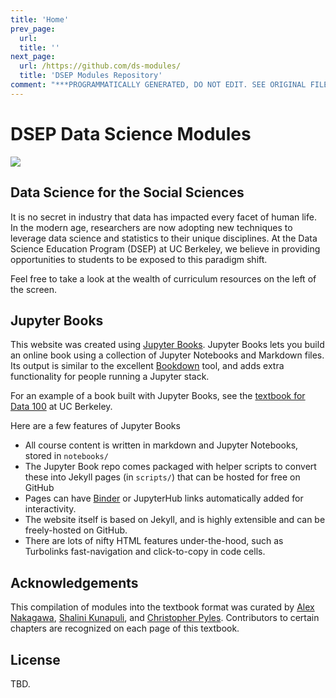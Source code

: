 ```yaml
---
title: 'Home'
prev_page:
  url: 
  title: ''
next_page:
  url: /https://github.com/ds-modules/
  title: 'DSEP Modules Repository'
comment: "***PROGRAMMATICALLY GENERATED, DO NOT EDIT. SEE ORIGINAL FILES IN /content***"
---
```

# DSEP Data Science Modules

<img src="https://circleci.com/gh/jupyter/jupyter-book.svg?style=svg" class="left">

## Data Science for the Social Sciences

It is no secret in industry that data has impacted every facet of human life. In the modern age, researchers are now adopting new techniques to leverage data science and statistics to their unique disciplines. At the Data Science Education Program (DSEP) at UC Berkeley, we believe in providing opportunities to students to be exposed to this paradigm shift.

Feel free to take a look at the wealth of curriculum resources on the left of the screen.

## Jupyter Books

This website was created using [Jupyter Books](https://jupyter.org/jupyter-book/intro.html). Jupyter Books lets you build an online book using a collection of Jupyter Notebooks and Markdown files. Its output is similar to the excellent [Bookdown](https://bookdown.org/yihui/bookdown/) tool, and adds extra functionality for people running a Jupyter stack.

For an example of a book built with Jupyter Books, see the [textbook for Data 100](https://www.textbook.ds100.org/) at UC Berkeley.

Here are a few features of Jupyter Books

* All course content is written in markdown and Jupyter Notebooks, stored in `notebooks/`
* The Jupyter Book repo comes packaged with helper scripts to convert these into Jekyll pages (in `scripts/`) that can be hosted for free on GitHub
* Pages can have [Binder](https://mybinder.org) or JupyterHub links automatically added for interactivity.
* The website itself is based on Jekyll, and is highly extensible and can be freely-hosted on GitHub.
* There are lots of nifty HTML features under-the-hood, such as Turbolinks fast-navigation and
  click-to-copy in code cells.

## Acknowledgements

This compilation of modules into the textbook format was curated by [Alex Nakagawa][alex], [Shalini Kunapuli][shalini], and [Christopher Pyles][chris]. Contributors to certain chapters are recognized on each page of this textbook.

## License
TBD.

[alex]: https://www.linkedin.com/in/alexnakagawa/
[shalini]: https://www.linkedin.com/in/shalinikunapuli/
[chris]: https://linkedin.com/in/christopherapyles/